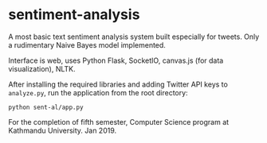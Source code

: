 # sentiment-analysis
A most basic text sentiment analysis system built especially for tweets. Only a rudimentary Naive Bayes model implemented. 

Interface is web, uses Python Flask, SocketIO, canvas.js (for data visualization), NLTK.

After installing the required libraries and adding Twitter API keys to `analyze.py`, run the application from the root directory:

`python sent-al/app.py
`

For the completion of fifth semester, Computer Science program at Kathmandu University. Jan 2019.
